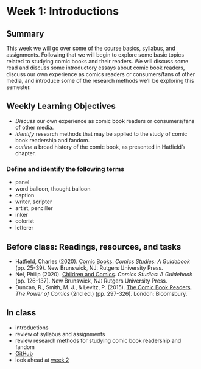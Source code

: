 # Week 1: Introductions

## Summary
This week we will go over some of the course basics, syllabus, and assignments. Following that we will begin to explore some basic topics related to studying comic books and their readers. We will discuss some read and discuss some introductory essays about comic book readers, discuss our own experience as comics readers or consumers/fans of other media, and introduce some of the research methods we’ll be exploring this semester.

## Weekly Learning Objectives

- _Discuss_ our own experience as comic book readers or consumers/fans of other media.
- _identify_ research methods that may be applied to the study of comic book readership and fandom.
- _outline_ a broad history of the comic book, as presented in Hatfield’s chapter.

### Define and identify the following terms
- panel
- word balloon, thought balloon
- caption
- writer, scripter
- artist, penciller
- inker
- colorist
- letterer

 
## Before class: Readings, resources, and tasks <!-- 57 pp. -->

- Hatfield, Charles (2020). [Comic Books](https://iu.instructure.com/files/149239524/download?download_frd=1). _Comics Studies: A Guidebook_ (pp. 25-39). New Brunswick, NJ: Rutgers University Press.
- Nel, Philip (2020). [Children and Comics](https://iu.instructure.com/files/149239569/download?download_frd=1). _Comics Studies: A Guidebook_ (pp. 126-137). New Brunswick, NJ: Rutgers University Press.
- Duncan, R., Smith, M. J., &amp; Levitz, P. (2015). [The Comic Book Readers](https://iu.instructure.com/files/152626952/download?download_frd=1). _The Power of Comics_ (2nd ed.) (pp. 297-326). London: Bloomsbury.	
 
## In class
- introductions
- review of syllabus and assignments
- review research methods for studying comic book readership and fandom
- [GitHub](https://github.com)
- look ahead at [week 2](week02.md)
